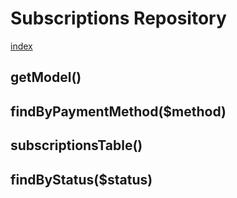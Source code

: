 # Subscriptions Repository

[index](../index.md)

## getModel()
>

## findByPaymentMethod($method)
>

## subscriptionsTable()
>

## findByStatus($status)
>